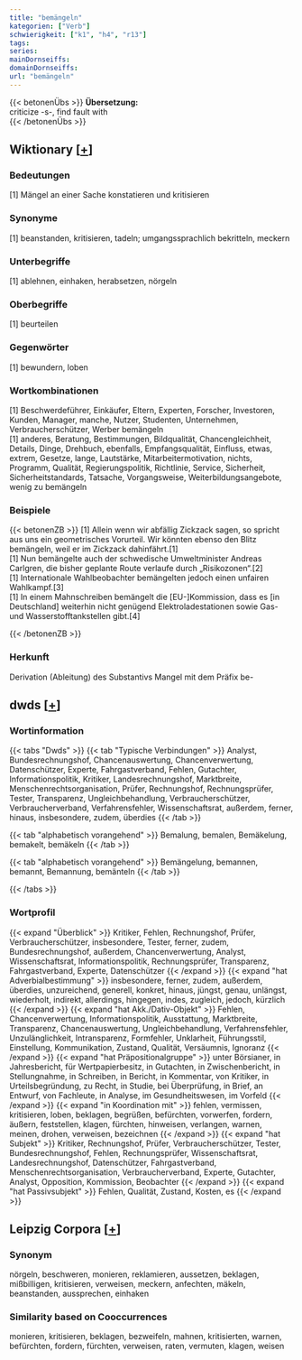 ```yaml
---
title: "bemängeln"
kategorien: ["Verb"]
schwierigkeit: ["k1", "h4", "r13"]
tags:
series:
mainDornseiffs:
domainDornseiffs:
url: "bemängeln"
---
```


{{< betonenÜbs >}}
**Übersetzung:**  
criticize -s-, find fault with  
{{< /betonenÜbs >}}

## Wiktionary [[+](https://de.wiktionary.org/wiki/bemängeln)]

### Bedeutungen
[1] Mängel an einer Sache konstatieren und kritisieren  

### Synonyme
[1] beanstanden, kritisieren, tadeln; umgangssprachlich bekritteln, meckern  

### Unterbegriffe
[1] ablehnen, einhaken, herabsetzen, nörgeln  

### Oberbegriffe
[1] beurteilen  

### Gegenwörter
[1] bewundern, loben  

### Wortkombinationen
[1] Beschwerdeführer, Einkäufer, Eltern, Experten, Forscher, Investoren, Kunden, Manager, manche, Nutzer, Studenten, Unternehmen, Verbraucherschützer, Werber bemängeln  
[1] anderes, Beratung, Bestimmungen, Bildqualität, Chancengleichheit, Details, Dinge, Drehbuch, ebenfalls, Empfangsqualität, Einfluss, etwas, extrem, Gesetze, lange, Lautstärke, Mitarbeitermotivation, nichts, Programm, Qualität, Regierungspolitik, Richtlinie, Service, Sicherheit, Sicherheitstandards, Tatsache, Vorgangsweise, Weiterbildungsangebote, wenig zu bemängeln  

### Beispiele
{{< betonenZB >}}
[1] Allein wenn wir abfällig Zickzack sagen, so spricht aus uns ein geometrisches Vorurteil. Wir könnten ebenso den Blitz bemängeln, weil er im Zickzack dahinfährt.[1]  
[1] Nun bemängelte auch der schwedische Umweltminister Andreas Carlgren, die bisher geplante Route verlaufe durch „Risikozonen“.[2]  
[1] Internationale Wahlbeobachter bemängelten jedoch einen unfairen Wahlkampf.[3]  
[1] In einem Mahnschreiben bemängelt die [EU-]Kommission, dass es [in Deutschland] weiterhin nicht genügend Elektroladestationen sowie Gas- und Wasserstofftankstellen gibt.[4]  

{{< /betonenZB >}}
### Herkunft
Derivation (Ableitung) des Substantivs Mangel mit dem Präfix be-  



## dwds [[+](https://www.dwds.de/wb/bemängeln)]

### Wortinformation
{{< tabs "Dwds" >}}
{{< tab "Typische Verbindungen" >}}
Analyst, Bundesrechnungshof, Chancenauswertung, Chancenverwertung, Datenschützer, Experte, Fahrgastverband, Fehlen, Gutachter, Informationspolitik, Kritiker, Landesrechnungshof, Marktbreite, Menschenrechtsorganisation, Prüfer, Rechnungshof, Rechnungsprüfer, Tester, Transparenz, Ungleichbehandlung, Verbraucherschützer, Verbraucherverband, Verfahrensfehler, Wissenschaftsrat, außerdem, ferner, hinaus, insbesondere, zudem, überdies
{{< /tab >}}

{{< tab "alphabetisch vorangehend" >}}
Bemalung, bemalen, Bemäkelung, bemakelt, bemäkeln
{{< /tab >}}

{{< tab "alphabetisch vorangehend" >}}
Bemängelung, bemannen, bemannt, Bemannung, bemänteln
{{< /tab >}}

{{< /tabs >}}

### Wortprofil
{{< expand "Überblick" >}} Kritiker, Fehlen, Rechnungshof, Prüfer, Verbraucherschützer, insbesondere, Tester, ferner, zudem, Bundesrechnungshof, außerdem, Chancenverwertung, Analyst, Wissenschaftsrat, Informationspolitik, Rechnungsprüfer, Transparenz, Fahrgastverband, Experte, Datenschützer {{< /expand >}}
{{< expand "hat Adverbialbestimmung" >}} insbesondere, ferner, zudem, außerdem, überdies, unzureichend, generell, konkret, hinaus, jüngst, genau, unlängst, wiederholt, indirekt, allerdings, hingegen, indes, zugleich, jedoch, kürzlich {{< /expand >}}
{{< expand "hat Akk./Dativ-Objekt" >}} Fehlen, Chancenverwertung, Informationspolitik, Ausstattung, Marktbreite, Transparenz, Chancenauswertung, Ungleichbehandlung, Verfahrensfehler, Unzulänglichkeit, Intransparenz, Formfehler, Unklarheit, Führungsstil, Einstellung, Kommunikation, Zustand, Qualität, Versäumnis, Ignoranz {{< /expand >}}
{{< expand "hat Präpositionalgruppe" >}} unter Börsianer, in Jahresbericht, für Wertpapierbesitz, in Gutachten, in Zwischenbericht, in Stellungnahme, in Schreiben, in Bericht, in Kommentar, von Kritiker, in Urteilsbegründung, zu Recht, in Studie, bei Überprüfung, in Brief, an Entwurf, von Fachleute, in Analyse, im Gesundheitswesen, im Vorfeld {{< /expand >}}
{{< expand "in Koordination mit" >}} fehlen, vermissen, kritisieren, loben, beklagen, begrüßen, befürchten, vorwerfen, fordern, äußern, feststellen, klagen, fürchten, hinweisen, verlangen, warnen, meinen, drohen, verweisen, bezeichnen {{< /expand >}}
{{< expand "hat Subjekt" >}} Kritiker, Rechnungshof, Prüfer, Verbraucherschützer, Tester, Bundesrechnungshof, Fehlen, Rechnungsprüfer, Wissenschaftsrat, Landesrechnungshof, Datenschützer, Fahrgastverband, Menschenrechtsorganisation, Verbraucherverband, Experte, Gutachter, Analyst, Opposition, Kommission, Beobachter {{< /expand >}}
{{< expand "hat Passivsubjekt" >}} Fehlen, Qualität, Zustand, Kosten, es {{< /expand >}}

## Leipzig Corpora [[+](https://corpora.uni-leipzig.de/en/res?word=bemängeln&corpusId=deu_newscrawl-public_2018)]


### Synonym
nörgeln, beschweren, monieren, reklamieren, aussetzen, beklagen, mißbilligen, kritisieren, verweisen, meckern, anfechten, mäkeln, beanstanden, aussprechen, einhaken


### Similarity based on Cooccurrences
monieren, kritisieren, beklagen, bezweifeln, mahnen, kritisierten, warnen, befürchten, fordern, fürchten, verweisen, raten, vermuten, klagen, weisen

